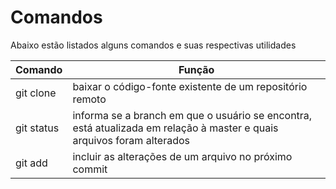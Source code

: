 # Comandos
Abaixo estão listados alguns comandos e suas respectivas utilidades

| Comando | Função |
| ------ | ------ |
| git clone |baixar o código-fonte existente de um repositório remoto |
| git status | informa se a branch em que o usuário se encontra, está atualizada em relação à master e quais arquivos foram alterados|
| git add | incluir as alterações de um arquivo no próximo commit |